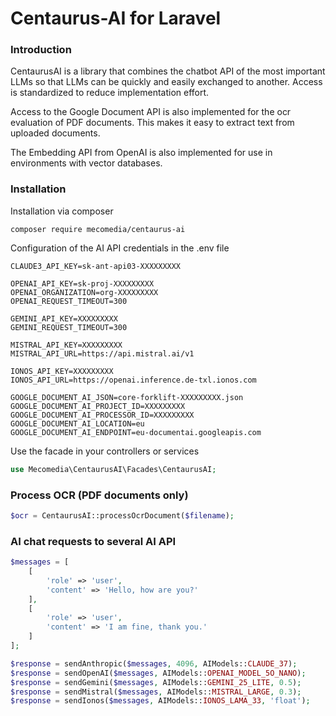 # Centaurus-AI for Laravel

### Introduction

CentaurusAI is a library that combines the chatbot API of the most important LLMs so that LLMs can be quickly and easily exchanged to another. Access is standardized to reduce implementation effort.

Access to the Google Document API is also implemented for the ocr evaluation of PDF documents. This makes it easy to extract text from uploaded documents.

The Embedding API from OpenAI is also implemented for use in environments with vector databases.

### Installation

Installation via composer

```shell
composer require mecomedia/centaurus-ai
```

Configuration of the AI API credentials in the .env file

```dotenv
CLAUDE3_API_KEY=sk-ant-api03-XXXXXXXXX

OPENAI_API_KEY=sk-proj-XXXXXXXXX
OPENAI_ORGANIZATION=org-XXXXXXXXX
OPENAI_REQUEST_TIMEOUT=300

GEMINI_API_KEY=XXXXXXXXX
GEMINI_REQUEST_TIMEOUT=300

MISTRAL_API_KEY=XXXXXXXXX
MISTRAL_API_URL=https://api.mistral.ai/v1

IONOS_API_KEY=XXXXXXXXX
IONOS_API_URL=https://openai.inference.de-txl.ionos.com

GOOGLE_DOCUMENT_AI_JSON=core-forklift-XXXXXXXXX.json
GOOGLE_DOCUMENT_AI_PROJECT_ID=XXXXXXXXX
GOOGLE_DOCUMENT_AI_PROCESSOR_ID=XXXXXXXXX
GOOGLE_DOCUMENT_AI_LOCATION=eu
GOOGLE_DOCUMENT_AI_ENDPOINT=eu-documentai.googleapis.com
```

Use the facade in your controllers or services

```php
use Mecomedia\CentaurusAI\Facades\CentaurusAI;
```

### Process OCR (PDF documents only)

```php
$ocr = CentaurusAI::processOcrDocument($filename);
```

### AI chat requests to several AI API

```php
$messages = [
    [
        'role' => 'user',
        'content' => 'Hello, how are you?'
    ],
    [
        'role' => 'user',
        'content' => 'I am fine, thank you.'
    ]
];

$response = sendAnthropic($messages, 4096, AIModels::CLAUDE_37);
$response = sendOpenAI($messages, AIModels::OPENAI_MODEL_5O_NANO);
$response = sendGemini($messages, AIModels::GEMINI_25_LITE, 0.5);
$response = sendMistral($messages, AIModels::MISTRAL_LARGE, 0.3);
$response = sendIonos($messages, AIModels::IONOS_LAMA_33, 'float');
```
